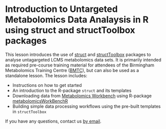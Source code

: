 # Introduction to Untargeted Metabolomics Data Analaysis in R using struct and structToolbox packages

This lesson introduces the use of [struct][struct] and [structToolbox][structToolbox] packages to analyse untagargeted LCMS metabolomics data sets. It is primarily intended as required pre-course training material for attendees of the Birmingham Metabolomics Training Centre ([BMTC][bmtc]), but can also be used as a standalone lesson. The lesson includes:

- Instructions on how to get started
- An introduction to the R-package `struct` and its templates
- Downloading data from [Metabolomics Workbench][workbench] using R-package [metabolomicsWorkBenchR][workbenchr]
- Building simple data processing workflows using the pre-built templates in `structToolbox`

If you have any questions, contact us [by email](bmtc@contacts.bham.ac.uk).

[struct]: https://bioconductor.org/packages/release/bioc/html/struct.html
[structToolbox]: https://bioconductor.org/packages/release/bioc/html/structToolbox.html
[workbench]: https://www.metabolomicsworkbench.org/
[workbenchr]: https://bioconductor.org/packages/release/bioc/html/metabolomicsWorkbenchR.html
[bmtc]: https://www.birmingham.ac.uk/facilities/metabolomics-training-centre/index.aspx

